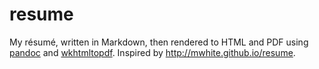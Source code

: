 resume
======

My résumé, written in Markdown, then rendered to HTML and PDF using
[pandoc](http://johnmacfarlane.net/pandoc/) and
[wkhtmltopdf](http://wkhtmltopdf.org). Inspired by
<http://mwhite.github.io/resume>.

